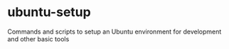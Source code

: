 # ubuntu-setup
Commands and scripts to setup an Ubuntu environment for development and other basic tools
